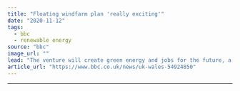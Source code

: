 ```yaml
---
title: "Floating windfarm plan 'really exciting'"
date: "2020-11-12"
tags: 
  - bbc
  - renewable energy
source: "bbc"
image_url: ""
lead: "The venture will create green energy and jobs for the future, a developer says."
article_url: "https://www.bbc.co.uk/news/uk-wales-54924850"
---
```


---
